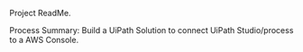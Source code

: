 Project ReadMe.

Process Summary:
Build a UiPath Solution to connect UiPath Studio/process to a AWS Console.
